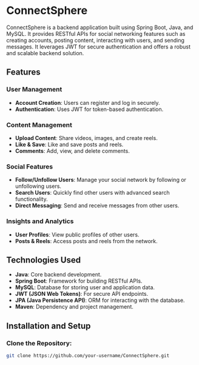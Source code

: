 # ConnectSphere

ConnectSphere is a backend application built using Spring Boot, Java, and MySQL. It provides RESTful APIs for social networking features such as creating accounts, posting content, interacting with users, and sending messages. It leverages JWT for secure authentication and offers a robust and scalable backend solution.

## Features

### User Management

- **Account Creation**: Users can register and log in securely.
- **Authentication**: Uses JWT for token-based authentication.

### Content Management

- **Upload Content**: Share videos, images, and create reels.
- **Like & Save**: Like and save posts and reels.
- **Comments**: Add, view, and delete comments.

### Social Features

- **Follow/Unfollow Users**: Manage your social network by following or unfollowing users.
- **Search Users**: Quickly find other users with advanced search functionality.
- **Direct Messaging**: Send and receive messages from other users.

### Insights and Analytics

- **User  Profiles**: View public profiles of other users.
- **Posts & Reels**: Access posts and reels from the network.

## Technologies Used

- **Java**: Core backend development.
- **Spring Boot**: Framework for building RESTful APIs.
- **MySQL**: Database for storing user and application data.
- **JWT (JSON Web Tokens)**: For secure API endpoints.
- **JPA (Java Persistence API)**: ORM for interacting with the database.
- **Maven**: Dependency and project management.

## Installation and Setup

### Clone the Repository:

```bash
git clone https://github.com/your-username/ConnectSphere.git
